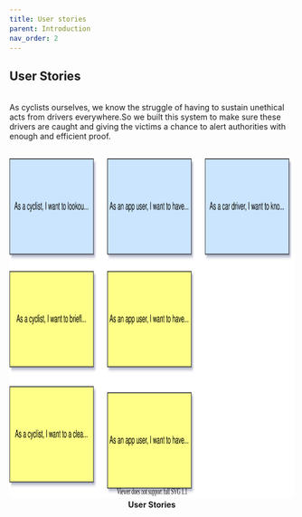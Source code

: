```yaml
---
title: User stories
parent: Introduction
nav_order: 2
---
```


## User Stories
<br>
As cyclists ourselves, we know the struggle of having to sustain unethical acts from drivers everywhere.So we built this system to make sure these drivers are caught and giving the victims a chance to alert authorities with enough and efficient proof.<br>

<p align="center">
  <br>
  <img height = 600 src="../images/User Stories.svg">
  <br>    
  <b> User Stories</b>    
</p>
<br><br><br />
